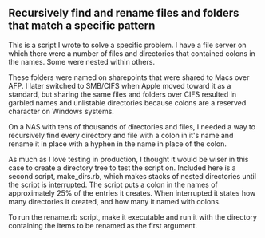 Recursively find and rename files and folders that match a specific pattern
-------------------------------------------------------------------------------

This is a script I wrote to solve a specific problem. I have a file server on which there were a number of files and directories that contained colons in the names. Some were nested within others. 

These folders were named on sharepoints that were shared to Macs over AFP. I later switched to SMB/CIFS when Apple moved toward it as a standard, but sharing the same files and folders over CIFS resulted in garbled names and unlistable directories because colons are a reserved character on Windows systems. 

On a NAS with tens of thousands of directories and files, I needed a way to recursively find every directory and file with a colon in it's name and rename it in place with a hyphen in the name in place of the colon.

As much as I love testing in production, I thought it would be wiser in this case to create a directory tree to test the script on. Included here is a second script, make_dirs.rb, which makes stacks of nested directories until the script is interrupted. The script puts a colon in the names of approximately 25% of the entries it creates.  When interrupted it states how many directories it created, and how many it named with colons.

To run the rename.rb script, make it executable and run it with the directory containing the items to be renamed as the first argument.

